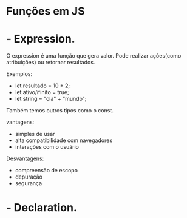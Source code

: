 # Funções em JS

# - Expression.

O expression é uma função que gera valor. Pode realizar ações(como atribuições) ou retornar resultados.

Exemplos:

- let resultado = 10 * 2;
- let ativo/ifinito = true;
- let string = "ola" + "mundo";

Também temos outros tipos como o const.

vantagens: 

- simples de usar
- alta compatibilidade com navegadores
- interações com o usuário

Desvantagens:

- compreensão de escopo
- depuração
- segurança

# - Declaration.

